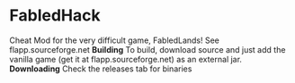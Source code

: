# FabledHack
Cheat Mod for the very difficult game, FabledLands!
See flapp.sourceforge.net
******Building******
To build, download source and just add the vanilla game (get it at flapp.sourceforge.net) as an external jar.
******Downloading******
Check the releases tab for binaries
